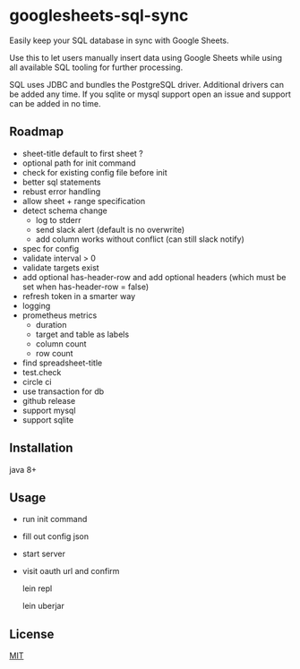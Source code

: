 # googlesheets-sql-sync

Easily keep your SQL database in sync with Google Sheets.

Use this to let users manually insert data using Google Sheets
while using all available SQL tooling for further processing.

SQL uses JDBC and bundles the PostgreSQL driver.
Additional drivers can be added any time.
If you sqlite or mysql support open an issue and support can be added in no time.


## Roadmap

- sheet-title default to first sheet ?
- optional path for init command
- check for existing config file before init
- better sql statements
- rebust error handling
- allow sheet + range specification
- detect schema change
  - log to stderr
  - send slack alert (default is no overwrite)
  - add column works without conflict (can still slack notify)
- spec for config
- validate interval > 0
- validate targets exist
- add optional has-header-row and add optional headers (which must be set when has-header-row = false)
- refresh token in a smarter way
- logging
- prometheus metrics
  - duration
  - target and table as labels
  - column count
  - row count
- find spreadsheet-title
- test.check
- circle ci
- use transaction for db
- github release
- support mysql
- support sqlite



## Installation

java 8+


## Usage

- run init command
- fill out config json
- start server
- visit oauth url and confirm



    lein repl

    lein uberjar


## License

[MIT](./LICENSE)

